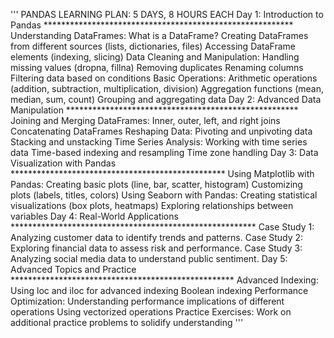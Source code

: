 '''
PANDAS LEARNING PLAN: 5 DAYS, 8 HOURS EACH
Day 1: Introduction to Pandas *********************************************************
  Understanding DataFrames:
    What is a DataFrame?
    Creating DataFrames from different sources (lists, dictionaries, files)
    Accessing DataFrame elements (indexing, slicing)
  Data Cleaning and Manipulation:
    Handling missing values (dropna, fillna)
    Removing duplicates
    Renaming columns
    Filtering data based on conditions
  Basic Operations:
    Arithmetic operations (addition, subtraction, multiplication, division)
    Aggregation functions (mean, median, sum, count)
    Grouping and aggregating data
Day 2: Advanced Data Manipulation *****************************************************
  Joining and Merging DataFrames:
    Inner, outer, left, and right joins
    Concatenating DataFrames
  Reshaping Data:
    Pivoting and unpivoting data
    Stacking and unstacking
  Time Series Analysis:
    Working with time series data
    Time-based indexing and resampling
    Time zone handling
Day 3: Data Visualization with Pandas *************************************************
  Using Matplotlib with Pandas:
    Creating basic plots (line, bar, scatter, histogram)
    Customizing plots (labels, titles, colors)
  Using Seaborn with Pandas:
    Creating statistical visualizations (box plots, heatmaps)
    Exploring relationships between variables
Day 4: Real-World Applications ********************************************************
  Case Study 1: Analyzing customer data to identify trends and patterns.
  Case Study 2: Exploring financial data to assess risk and performance.
  Case Study 3: Analyzing social media data to understand public sentiment.
Day 5: Advanced Topics and Practice ***************************************************
  Advanced Indexing:
    Using loc and iloc for advanced indexing
    Boolean indexing
  Performance Optimization:
    Understanding performance implications of different operations
    Using vectorized operations
  Practice Exercises:
    Work on additional practice problems to solidify understanding
'''

